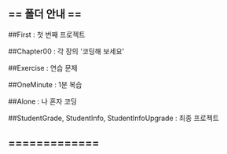 ## == 폴더 안내 ==

##First : 첫 번째 프로젝트

##Chapter00 : 각 장의 '코딩해 보세요'

##Exercise : 연습 문제

##OneMinute : 1분 복습

##Alone : 나 혼자 코딩

##StudentGrade, StudentInfo, StudentInfoUpgrade : 최종 프로젝트

## =============